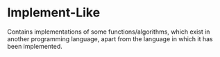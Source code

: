 # Implement-Like
Contains implementations of some functions/algorithms, which exist in another programming language, apart from the language in which it has been implemented.
